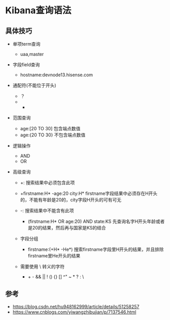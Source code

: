 # Kibana查询语法

## 具体技巧

- 单项term查询

  - uaa,master

- 字段field查询

  - hostname:devnode13.hisense.com

- 通配符(不能位于开头)

  - ？
  - *

- 范围查询

  - age:[20 TO 30] 包含端点数值
  - age:{20 TO 30} 不包含端点数值

- 逻辑操作

  - AND
  - OR

- 高级查询

  - +: 搜索结果中必须包含此项
  - +firstname:H* -age:20 city:H*   firstname字段结果中必须存在H开头的，不能有年龄是20的，city字段H开头的可有可无
    
  - -: 搜索结果中不能含有此项

    - (firstname:H* OR age:20) AND state:KS   先查询名字H开头年龄或者是20的结果，然后再与国家是KS的结合

  - 字段分组

    - firstname:(+H* -He*)   搜索firstname字段里H开头的结果，并且排除firstname里He开头的结果

  - 需要使用 \ 转义的字符

    - \+ - && || ! () {} [] ^" ~ * ? : \



## 参考

-  https://blog.csdn.net/hu948162999/article/details/51258257 
-  https://www.cnblogs.com/yiwangzhibujian/p/7137546.html 